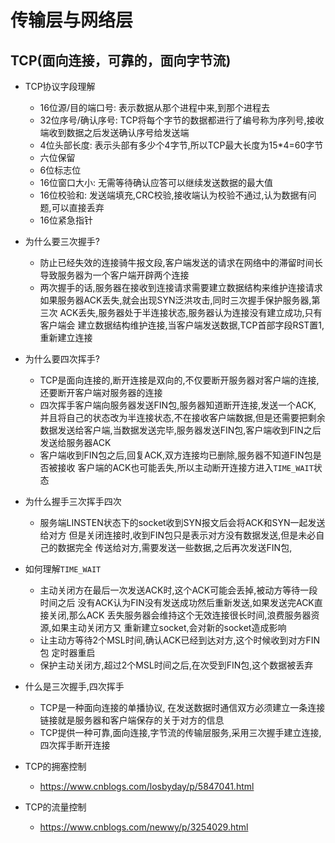 # 传输层与网络层
## TCP(面向连接，可靠的，面向字节流)

- TCP协议字段理解
	- 16位源/目的端口号: 表示数据从那个进程中来,到那个进程去
	- 32位序号/确认序号: TCP将每个字节的数据都进行了编号称为序列号,接收端收到数据之后发送确认序号给发送端
	- 4位头部长度: 表示头部有多少个4字节,所以TCP最大长度为15*4=60字节
	- 六位保留
	- 6位标志位
	- 16位窗口大小: 无需等待确认应答可以继续发送数据的最大值
	- 16位校验和: 发送端填充,CRC校验,接收端认为校验不通过,认为数据有问题,可以直接丢弃
	- 16位紧急指针

- 为什么要三次握手?
	- 防止已经失效的连接骑牛报文段,客户端发送的请求在网络中的滞留时间长
	导致服务器为一个客户端开辟两个连接
	- 两次握手的话,服务器在接收到连接请求需要建立数据结构来维护连接请求
	如果服务器ACK丢失,就会出现SYN泛洪攻击,同时三次握手保护服务器,第三次
	ACK丢失,服务器处于半连接状态,服务器认为连接没有建立成功,只有客户端会
	建立数据结构维护连接,当客户端发送数据,TCP首部字段RST置1,重新建立连接
- 为什么要四次挥手?
	- TCP是面向连接的,断开连接是双向的,不仅要断开服务器对客户端的连接,
	还要断开客户端对服务器的连接
	- 四次挥手客户端向服务器发送FIN包,服务器知道断开连接,发送一个ACK,
	并且将自己的状态改为半连接状态,不在接收客户端数据,但是还需要把剩余
	数据发送给客户端,当数据发送完毕,服务器发送FIN包,客户端收到FIN之后
	发送给服务器ACK
	- 客户端收到FIN包之后,回复ACK,双方连接均已删除,服务器不知道FIN包是否被接收
	客户端的ACK也可能丢失,所以主动断开连接方进入`TIME_WAIT`状态
- 为什么握手三次挥手四次
	- 服务端LINSTEN状态下的socket收到SYN报文后会将ACK和SYN一起发送给对方
	但是关闭连接时,收到FIN包只是表示对方没有数据发送,但是未必自己的数据完全
	传送给对方,需要发送一些数据,之后再次发送FIN包,
- 如何理解`TIME_WAIT`
	- 主动关闭方在最后一次发送ACK时,这个ACK可能会丢掉,被动方等待一段时间之后
	没有ACK认为FIN没有发送成功然后重新发送,如果发送完ACK直接关闭,那么ACK
	丢失服务器会维持这个无效连接很长时间,浪费服务器资源,如果主动关闭方又
	重新建立socket,会对新的socket造成影响
	- 让主动方等待2个MSL时间,确认ACK已经到达对方,这个时候收到对方FIN包
	定时器重启
	- 保护主动关闭方,超过2个MSL时间之后,在次受到FIN包,这个数据被丢弃
- 什么是三次握手,四次挥手
	- TCP是一种面向连接的单播协议,	在发送数据时通信双方必须建立一条连接
	链接就是服务器和客户端保存的关于对方的信息
	- TCP提供一种可靠,面向连接,字节流的传输层服务,采用三次握手建立连接,四次挥手断开连接
- TCP的拥塞控制
	- https://www.cnblogs.com/losbyday/p/5847041.html
- TCP的流量控制
	- https://www.cnblogs.com/newwy/p/3254029.html
